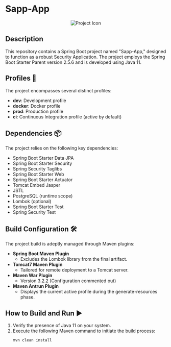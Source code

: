 # Sapp-App

<div align="center">
  <img src="C:\Users\patro\OneDrive\Pulpit\256x256bb.jpg" alt="Project Icon">
</div>

## Description
This repository contains a Spring Boot project named "Sapp-App," designed to function as a robust Security Application. The project employs the Spring Boot Starter Parent version 2.5.6 and is developed using Java 11.

## Profiles 🚀
The project encompasses several distinct profiles:

- **dev**: Development profile
- **docker**: Docker profile
- **prod**: Production profile
- **ci**: Continuous Integration profile (active by default)

## Dependencies 📦
The project relies on the following key dependencies:

- Spring Boot Starter Data JPA
- Spring Boot Starter Security
- Spring Security Taglibs
- Spring Boot Starter Web
- Spring Boot Starter Actuator
- Tomcat Embed Jasper
- JSTL
- PostgreSQL (runtime scope)
- Lombok (optional)
- Spring Boot Starter Test
- Spring Security Test

## Build Configuration 🛠️
The project build is adeptly managed through Maven plugins:

- **Spring Boot Maven Plugin**
  - Excludes the Lombok library from the final artifact.
- **Tomcat7 Maven Plugin**
  - Tailored for remote deployment to a Tomcat server.
- **Maven War Plugin**
  - Version 3.2.2 (Configuration commented out)
- **Maven Antrun Plugin**
  - Displays the current active profile during the generate-resources phase.

## How to Build and Run ▶️
1. Verify the presence of Java 11 on your system.
2. Execute the following Maven command to initiate the build process:
   ```bash
   mvn clean install
